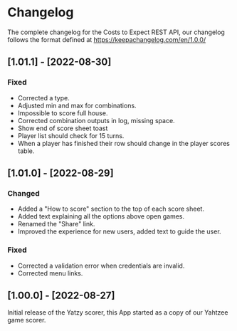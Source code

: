 # Changelog

The complete changelog for the Costs to Expect REST API, our changelog follows the format defined at https://keepachangelog.com/en/1.0.0/

## [1.01.1] - [2022-08-30]
### Fixed
- Corrected a type.
- Adjusted min and max for combinations.
- Impossible to score full house.
- Corrected combination outputs in log, missing space.
- Show end of score sheet toast
- Player list should check for 15 turns.
- When a player has finished their row should change in the player scores table.

## [1.01.0] - [2022-08-29]
### Changed
- Added a "How to score" section to the top of each score sheet.
- Added text explaining all the options above open games.
- Renamed the "Share" link.
- Improved the experience for new users, added text to guide the user.
### Fixed
- Corrected a validation error when credentials are invalid.
- Corrected menu links.

## [1.00.0] - [2022-08-27]

Initial release of the Yatzy scorer, this App started as a copy of our Yahtzee game scorer.
